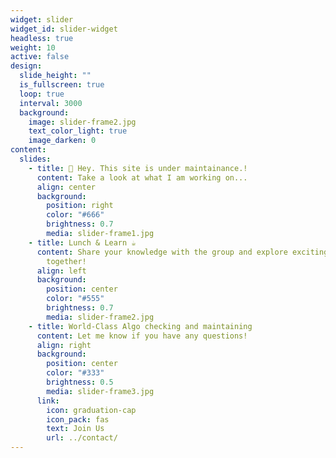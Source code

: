 ```yaml
---
widget: slider
widget_id: slider-widget
headless: true
weight: 10
active: false
design:
  slide_height: ""
  is_fullscreen: true
  loop: true
  interval: 3000
  background:
    image: slider-frame2.jpg
    text_color_light: true
    image_darken: 0
content:
  slides:
    - title: 👋 Hey. This site is under maintainance.!
      content: Take a look at what I am working on...
      align: center
      background:
        position: right
        color: "#666"
        brightness: 0.7
        media: slider-frame1.jpg
    - title: Lunch & Learn ☕️
      content: Share your knowledge with the group and explore exciting new topics
        together!
      align: left
      background:
        position: center
        color: "#555"
        brightness: 0.7
        media: slider-frame2.jpg
    - title: World-Class Algo checking and maintaining
      content: Let me know if you have any questions!
      align: right
      background:
        position: center
        color: "#333"
        brightness: 0.5
        media: slider-frame3.jpg
      link:
        icon: graduation-cap
        icon_pack: fas
        text: Join Us
        url: ../contact/
---
```


